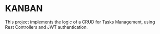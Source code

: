 # KANBAN

This project implements the logic of a CRUD for Tasks Management, using Rest Controllers and JWT authentication.
 

